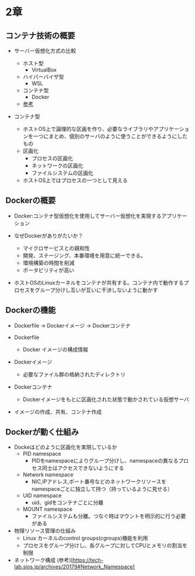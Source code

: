 # 2章
## コンテナ技術の概要
- サーバー仮想化方式の比較
  - ホスト型
    - VirtualBox
  - ハイパーバイザ型
    - WSL
  - コンテナ型
    - Docker
  - [参考](https://www.itmanage.co.jp/column/virtualization-server-integration/)

- コンテナ型
  - ホストOS上で論理的な区画を作り、必要なライブラリやアプリケーションを一つにまとめ、個別のサーバのように使うことができるようにしたもの
  - 区画化
    - プロセスの区画化
    - ネットワークの区画化
    - ファイルシステムの区画化
  - ホストOS上ではプロセスの一つとして見える

## Dockerの概要
- Docker:コンテナ型仮想化を使用してサーバー仮想化を実現するアプリケーション
- なぜDockerがありがたいか？
  - マイクロサービスとの親和性
  - 開発、ステージング、本番環境を用意に統一できる。
  - 環境構築の時間を削減
  - ポータビリティが高い

- ホストOSのLinuxカーネルをコンテナが共有する。コンテナ内で動作するプロセスをグループ分けし互いが互いに干渉しないように動かす

## Dockerの機能
- Dockerfile -> Dockerイメージ -> Dockerコンテナ
- Dockerfile
  - Docker イメージの構成情報
- Dockerイメージ
  - 必要なファイル群の格納されたディレクトリ
- Dockerコンテナ
  - Dockerイメージをもとに区画化された状態で動かされている仮想サーバ

- イメージの作成、共有、コンテナ作成

## Dockerが動く仕組み
- Dockeはどのように区画化を実現しているか
  - PID namespace
    - PIDをnamespaceによりグループ分けし、namespaceの異なるプロセス同士はアクセスできないようにする
  - Network namespace
    - NIC,IPアドレス,ポート番号などのネットワークリソースをnamespaceごとに独立して持つ（持っているように見せる）
  - UID namespace
    - uid、gidをコンテナごとに分離
  - MOUNT namespace
    - ファイルシステムも分離。つなぐ時はマウントを明示的に行う必要がある
- 物理リソース管理の仕組み
  - Linux カーネルのcontrol groups(cgroups)機能を利用
  - プロセスをグループ分けし、各グループに対してCPUとメモリの割当を制限
- ネットワーク構成
(参考)[https://tech-lab.sios.jp/archives/20179#Network_Namespace]
